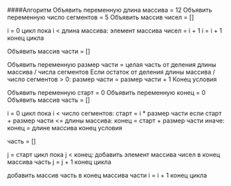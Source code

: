 ####Алгоритм
Объявить переменную длина массива = 12
Объявить переменную число сегментов = 5
Объявить массив чисел = []

i = 0
цикл пока i < длина массива:
 элемент массива чисел = i + 1
 i = i + 1
конец цикла

Объявить массив части = []

Объявить переменную размер части = целая часть от деления длины массива / числа сегментов
Если остаток от деления длины массива / число сегментов > 0:
 размер части = размер части + 1
Конец условия

Объявить переменную старт = 0
Объявить переменную конец = 0
Объявить массив часть = []

i = 0
цикл пока i < число сегментов:
 старт = i \* размер части
 если старт + размер части <= длины массива:
  конец = старт + размер части
 иначе:
  конец = длине массива
конец условия

часть = []

j = старт
цикл пока j < конец:
 добавить элемент массива чисел в конец массива часть
 j = j + 1
конец цикла

добавить массив часть в конец массива части
i = i + 1
конец цикла
